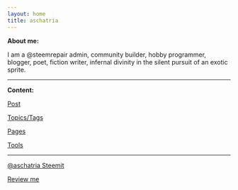 ```yaml
---
layout: home
title: aschatria
---
```



**About me:** 

I am a @steemrepair admin, community builder, hobby programmer, blogger, poet, fiction writer, infernal divinity in the silent pursuit of an exotic sprite.

-----
   

**Content:**
  
  [Post](https://aschatria.github.io/posts)
  
  [Topics/Tags](https://aschatria.github.io/tags)
  
  [Pages](https://aschatria.github.io/pages)
  
  [Tools](https://aschatria.github.io/tools)
  
 -----
 
 [@aschatria Steemit](https://steemit.com/@aschatria)
 
 [Review me](https://steemit.com/reviewme/@aschatria/my-reviewme-profile-please-leave-your-feedback-about-aschatria)

